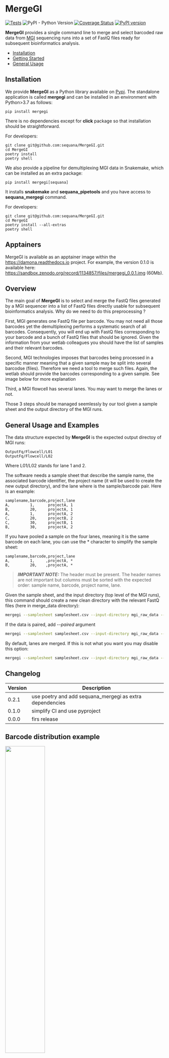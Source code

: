 # MergeGI

[![Tests](https://github.com/sequana/MergeGI/actions/workflows/main.yml/badge.svg)](https://github.com/sequana/MergeGI/actions/workflows/main.yml)
![PyPI - Python Version](https://img.shields.io/pypi/pyversions/mergegi)
[![Coverage Status](https://coveralls.io/repos/github/sequana/MergeGI/badge.svg?branch=main)](https://coveralls.io/github/sequana/MergeGI?branch=main)
[![PyPI version](https://badge.fury.io/py/mergegi.svg)](https://badge.fury.io/py/mergegi)


**MergeGI** provides a single command line to merge and select barcoded raw data from [MGI](https://en.mgi-tech.com/products/) sequencing runs into a set of FastQ files ready for subsequent bioinformatics analysis.


- [Installation](#installation)
- [Getting Started](#getting-started)
- [General Usage](#general-usage)


## Installation

We provide **MergeGI** as a Python library available on [Pypi](https://pypi.python.org). The standalone application is called **mergegi** and can be installed in an environment with Python>3.7 as follows:

    pip install mergegi

There is no dependencies except for **click** package so that installation should be straightforward. 


For developers:

    git clone git@github.com:sequana/MergeGI.git
    cd MergeGI
    poetry install
    poetry shell

We also provide a pipeline for demultiplexing MGI data in Snakemake, which can be installed as an extra package:

    pip install mergegi[sequana]

It installs **snakemake** and **sequana_pipetools** and you have access to **sequana_mergegi** command.

For developers:

    git clone git@github.com:sequana/MergeGI.git
    cd MergeGI
    poetry install --all-extras
    poetry shell

## Apptainers

MergeGI is available as an apptainer image within the https://damona.readthedocs.io project. For example, the version 0.1.0 is available here:  https://sandbox.zenodo.org/record/1134857/files/mergegi_0.0.1.img  (60Mb).

## Overview

The main goal of **MergeGI** is to select and merge the FastQ files generated by a MGI sequencer into a list of FastQ files directly usable for subsequent bioinformatics analysis. Why do we need to do this preprocessing ? 

First, MGI generates one FastQ file per barcode. You may not need all those barcodes yet the demultiplexing performs a systematic search of all barcodes. Consequently, you will end up with FastQ files corresponding to your barcode and a bunch of FastQ files  that should be ignored. Given the information from your wetlab colleagues you should have the list of samples and their relevant barcodes. 

Second, MGI technologies imposes that barcodes being processed in a specific manner meaning that a given sample may be split into several barcodse (files). Therefore we need a tool to merge such files. Again, the wetlab should provide the barcodes corresponding to a given sample. See image below for more explanation

Third, a MGI flowcell has several lanes. You may want to merge the lanes or not. 

Those 3 steps should be managed seemlessly by our tool given a sample sheet and the output directory of the MGI runs.

## General Usage and Examples

The data structure expected by **MergeGI** is the expected output directoy of MGI runs:

    OutputFq/Flowcell/L01
    OutputFq/Flowcell/L02

Where L01/L02 stands for lane 1 and 2.

The software needs a sample sheet that describe the sample name, the associated barcode identifier, the project name (it will be used to create the new output directory), and the lane where is the sample/barcode pair. Here is an example:

```csv
samplename,barcode,project,lane
A,         1,      projectA, 1
B,         20,     projectA, 1
A,         1,      projectA, 2
C,         20,     projectB, 2
C,         30,     projectB, 1
B,         30,     projectA, 2
```

If you have pooled a sample on the four lanes, meaning it is the same barcode on each lane, you can use the * character to simplify the sample sheet:

```csv
samplename,barcode,project,lane
A,         1,     ,projectA, *
B,         20,    ,projectA, *
```

> **_IMPORTANT NOTE:_**  The header must be present. The header names are not important but columns must be sorted with the expected order: sample name, barcode, project name, lane. 


Given the sample sheet, and the input directory (top level of the MGI runs), this command should create a new clean directory with the relevant FastQ files (here in merge_data directory):

```bash
mergegi --samplesheet samplesheet.csv --input-directory mgi_raw_data --output-directory merge_data 
```

If the data is paired, add *--paired* argument

```bash
mergegi --samplesheet samplesheet.csv --input-directory mgi_raw_data --output-directory merge_data --paired
```


By default, lanes are merged. If this is not what you want you may disable this option:

```bash
mergegi --samplesheet samplesheet.csv --input-directory mgi_raw_data --output-directory merge_data --paired --no-merge
```

## Changelog

| Version  | Description  |  
|----------|---
| 0.2.1    | use poetry and add sequana_mergegi as extra dependencies |
| 0.1.0    | simplify CI and use pyproject |
| 0.0.0    | firs release  |


## Barcode distribution example

<img src="doc/bccode.png" width="50%">





